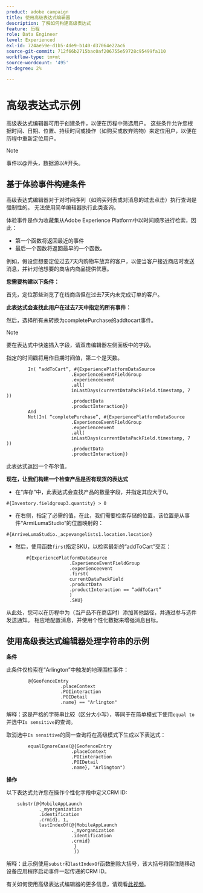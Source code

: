 ```yaml
---
product: adobe campaign
title: 使用高级表达式编辑器
description: 了解如何构建高级表达式
feature: 历程
role: Data Engineer
level: Experienced
exl-id: 724ae59e-d1b5-4de9-b140-d37064e22ac6
source-git-commit: 712f66b2715bac0af206755e59728c95499fa110
workflow-type: tm+mt
source-wordcount: '495'
ht-degree: 2%

---
```


# 高级表达式示例

高级表达式编辑器可用于创建条件，以便在历程中筛选用户。 这些条件允许您根据时间、日期、位置、持续时间或操作（如购买或放弃购物）来定位用户，以便在历程中重新定位用户。

>[!NOTE]
>
>事件以@开头，数据源以#开头。

## 基于体验事件构建条件

高级表达式编辑器对于对时间序列（如购买列表或对消息的过去点击）执行查询是强制性的。 无法使用简单编辑器执行此类查询。

体验事件是作为收藏集从Adobe Experience Platform中以时间顺序进行检索，因此：

* 第一个函数将返回最近的事件
* 最后一个函数将返回最早的一个函数。

例如，假设您想要定位过去7天内购物车放弃的客户，以便当客户接近商店时发送消息，并针对他想要的商店内商品提供优惠。

**您需要构建以下条件：**

首先，定位那些浏览了在线商店但在过去7天内未完成订单的客户。

<!--**This expression looks for a specified value in a string value:**

`In (“addToCart”, #{field reference from experience event})`-->

**此表达式会查找此用户在过去7天中指定的所有事件：**

然后，选择所有未转换为completePurchase的addtocart事件。

>[!NOTE]
>
>要在表达式中快速插入字段，请双击编辑器左侧面板中的字段。

指定的时间戳将用作日期时间值，第二个是天数。

```
        In( “addToCart”, #{ExperiencePlatformDataSource
                        .ExperienceEventFieldGroup
                        .experienceevent
                        .all(
                        inLastDays(currentDataPackField.timestamp, 7 ))
                        .productData
                        .productInteraction})
        And
        Not(In( “completePurchase”, #{ExperiencePlatformDataSource
                        .ExperienceEventFieldGroup
                        .experienceevent
                        .all(
                        inLastDays(currentDataPackField.timestamp, 7 ))
                        .productData
                        .productInteraction})
```

此表达式返回一个布尔值。

**现在，让我们构建一个检查产品是否有现货的表达式**

* 在“库存”中，此表达式会查找产品的数量字段，并指定其应大于0。

`#{Inventory.fieldgroup3.quantity} > 0`

* 在右侧，指定了必需的值，在此，我们需要检索存储的位置，该位置是从事件“ArmiLumaStudio”的位置映射的：

`#{ArriveLumaStudio._acpevangelists1.location.location}`

* 然后，使用函数`first`指定SKU，以检索最新的“addToCart”交互：

   ```
       #{ExperiencePlatformDataSource
                       .ExperienceEventFieldGroup
                       .experienceevent
                       .first(
                       currentDataPackField
                       .productData
                       .productInteraction == “addToCart”
                       )
                       .SKU}
   ```

从此处，您可以在历程中为（当产品不在商店时）添加其他路径，并通过参与选件发送通知。 相应地配置消息，并使用个性化数据来增强消息目标。

## 使用高级表达式编辑器处理字符串的示例

**条件**

此条件仅检索在“Arlington”中触发的地理围栏事件：

```
        @{GeofenceEntry
                    .placeContext
                    .POIinteraction
                    .POIDetail
                    .name} == "Arlington"
```

解释：这是严格的字符串比较（区分大小写），等同于在简单模式下使用`equal to`并选中`Is sensitive`的查询。

取消选中`Is sensitive`的同一查询将在高级模式下生成以下表达式：

```
        equalIgnoreCase(@{GeofenceEntry
                        .placeContext
                        .POIinteraction
                        .POIDetail
                        .name}, "Arlington")
```

**操作**

以下表达式允许您在操作个性化字段中定义CRM ID:

```
    substr(@{MobileAppLaunch
            ._myorganization
            .identification
            .crmid}, 1, 
            lastIndexOf(@{MobileAppLaunch
                        ._myorganization
                        .identification
                        .crmid}
                         }
                         ))
```

解释：此示例使用`substr`和`lastIndexOf`函数删除大括号，该大括号将围住随移动设备应用程序启动事件一起传递的CRM ID。

有关如何使用高级表达式编辑器的更多信息，请观看[此视频](https://docs.adobe.com/content/help/en/platform-learn/tutorials/journey-orchestration/create-a-journey.html)。
